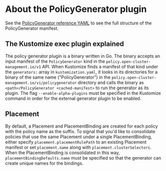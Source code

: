 # About the PolicyGenerator plugin

See the [PolicyGenerator reference YAML](./policygenerator-reference.yaml) to see the full structure of the PolicyGenerator manifest.

## The Kustomize exec plugin explained

The policy generator plugin is a binary written in Go. The binary accepts an input manifest of the `PolicyGenerator` kind in the `policy.open-cluster-management.io/v1` API. When Kustomize finds a manifest of that kind under the `generators:` array in `kustomization.yaml`, it looks in its directories for a binary of the same name ("PolicyGenerator") in the `policy.open-cluster-management.io/vi/policygenerator` directory and calls the binary as `<path>/PolicyGenerator <cached-manifest>` to run the generator as its plugin. The flag `--enable-alpha-plugins` must be specified in the Kustomize command in order for the external generator plugin to be enabled.

## Placement

By default, a Placement and PlacementBinding are created for each policy with the policy name as the suffix. To signal that you'd like to consolidate policies that use the same Placement under a single PlacementBinding, either specify `placement.placementRulePath` to an existing Placement manifest or set `placement.name` along with `placement.clusterSelectors`. When the PlacementBinding is consolidated in this way, `placementBindingDefaults.name` must be specified so that the generator can create unique names for the bindings.
